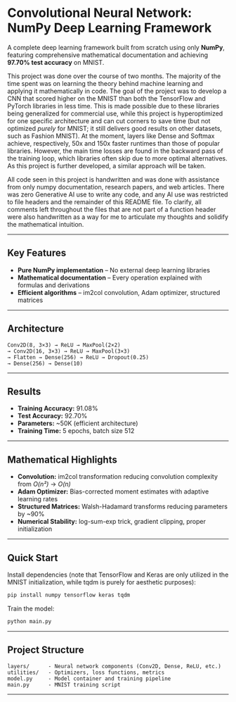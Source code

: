 # Convolutional Neural Network: NumPy Deep Learning Framework

A complete deep learning framework built from scratch using only **NumPy**, featuring comprehensive mathematical documentation and achieving **97.70% test accuracy** on MNIST.

This project was done over the course of two months. The majority of the time spent was on learning the theory behind machine learning and applying it mathematically in code. The goal of the project was to develop a CNN that scored higher on the MNIST than both the TensorFlow and PyTorch libraries in less time. This is made possible due to these libraries being generalized for commercial use, while this project is hyperoptimized for one specific architecture and can cut corners to save time (but not optimized *purely* for MNIST; it still delivers good results on other datasets, such as Fashion MNIST). At the moment, layers like Dense and Softmax achieve, respectively, 50x and 150x faster runtimes than those of popular libraries. However, the main time losses are found in the backward pass of the training loop, which libraries often skip due to more optimal alternatives. As this project is further developed, a similar approach will be taken.

All code seen in this project is handwritten and was done with assistance from only numpy documentation, research papers, and web articles. There was zero Generative AI use to write any code, and any AI use was restricted to file headers and the remainder of this README file. To clarify, all comments left throughout the files that are not part of a function header were also handwritten as a way for me to articulate my thoughts and solidify the mathematical intuition.

 ---

## Key Features

* **Pure NumPy implementation** – No external deep learning libraries
* **Mathematical documentation** – Every operation explained with formulas and derivations
* **Efficient algorithms** – im2col convolution, Adam optimizer, structured matrices

---

## Architecture

```
Conv2D(8, 3×3) → ReLU → MaxPool(2×2)  
→ Conv2D(16, 3×3) → ReLU → MaxPool(3×3)  
→ Flatten → Dense(256) → ReLU → Dropout(0.25)  
→ Dense(256) → Dense(10)
```

---

## Results

* **Training Accuracy:** 91.08%
* **Test Accuracy:** 92.70%
* **Parameters:** ~50K (efficient architecture)
* **Training Time:** 5 epochs, batch size 512

---

## Mathematical Highlights

* **Convolution:** im2col transformation reducing convolution complexity from *O(n²)* → *O(n)*
* **Adam Optimizer:** Bias-corrected moment estimates with adaptive learning rates
* **Structured Matrices:** Walsh-Hadamard transforms reducing parameters by ~90%
* **Numerical Stability:** log-sum-exp trick, gradient clipping, proper initialization

---

## Quick Start

Install dependencies (note that TensorFlow and Keras are only utilized in the MNIST initialization, while tqdm is purely for aesthetic purposes):

```bash
pip install numpy tensorflow keras tqdm
```

Train the model:

```bash
python main.py
```

---

## Project Structure

```plaintext
layers/      - Neural network components (Conv2D, Dense, ReLU, etc.)
utilities/   - Optimizers, loss functions, metrics
model.py     - Model container and training pipeline
main.py      - MNIST training script
```

---
